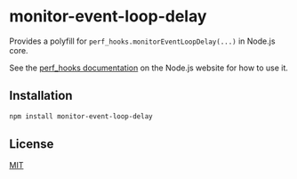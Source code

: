 # monitor-event-loop-delay

Provides a polyfill for `perf_hooks.monitorEventLoopDelay(...)` in Node.js core.

See the [perf_hooks documentation](https://nodejs.org/api/perf_hooks.html#perf_hooks_perf_hooks_monitoreventloopdelay_options) on the Node.js website for how to use it.

## Installation

```sh
npm install monitor-event-loop-delay
```

## License

[MIT](LICENSE)
